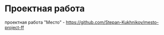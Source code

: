 # Проектная работа

проектная работа "Место" - https://github.com/Stepan-Kukhnikov/mesto-project-ff
